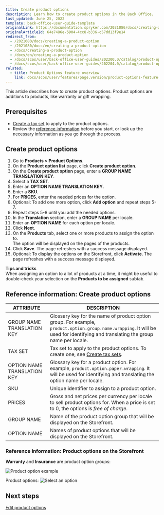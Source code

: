 ```yaml
---
title: Create product options
description: Learn how to create product options in the Back Office.
last_updated: June 25, 2022
template: back-office-user-guide-template
originalLink: https://documentation.spryker.com/2021080/docs/creating-a-product-option
originalArticleId: 64e7486e-5904-4cc8-b336-c57dd13f9e14
redirect_from:
  - /2021080/docs/creating-a-product-option
  - /2021080/docs/en/creating-a-product-option
  - /docs/creating-a-product-option
  - /docs/en/creating-a-product-option
  - /docs/scos/user/back-office-user-guides/202200.0/catalog/product-options/creating-product-options.html
  - /docs/scos/user/back-office-user-guides/202204.0/catalog/product-options/creating-product-options.html  
related:
  - title: Product Options feature overview
    link: docs/scos/user/features/page.version/product-options-feature-overview.html
---
```


This article describes how to create product options. Product options are additions to products, like warranty or gift wrapping.

## Prerequisites

* [Create a tax set](/docs/scos/user/back-office-user-guides/{{page.version}}/administration/tax-sets/create-tax-sets.html) to apply to the product options.
* Review the [reference information](#reference-information-create-product-options) before you start, or look up the necessary information as you go through the process.

## Create product options

1. Go to **Products&nbsp;<span aria-label="and then">></span> Product Options**.
2. On the **Product option list** page, click **Create product option**.
3. On the **Create product option** page, enter a **GROUP NAME TRANSLATION KEY**.
4. Select a **TAX SET**.
5. Enter an **OPTION NAME TRANSLATION KEY**.
6. Enter a **SKU**.
7. For **PRICES**, enter the needed prices for the option.
8. Optional: To add one more option, click **Add option** and repeat steps 5-7.
9. Repeat steps 5-8 until you add the needed options.
10. In the **Translation** section, enter a **GROUP NAME** per locale.
11. Enter an **OPTION NAME** for each option per locale.
12. Click **Next**.
13. On the **Products** tab, select one or more products to assign the option to.     
    The option will be displayed on the pages of the products.
14. Click **Save**.
    The page refreshes with a success message displayed.
15. Optional: To display the options on the Storefront, click **Activate**.
    The page refreshes with a success message displayed.


**Tips and tricks**
<br>When assigning an option to a lot of products at a time, it might be useful to double-check your selection on the  **Products to be assigned** subtab.



## Reference information: Create product options


| ATTRIBUTE | DESCRIPTION |
| --- | --- |
| GROUP NAME TRANSLATION KEY | Glossary key for the name of product option group. For example, `product.option.group.name.wrapping`. It will be used for identifying and translating the group name per locale. |
| TAX SET | Tax set to apply to the product options. To create one, see [Create tax sets](/docs/scos/user/back-office-user-guides/{{page.version}}/administration/tax-sets/create-tax-sets.html). |
| OPTION NAME TRANSLATION KEY | Glossary key for a product option. For example, `product.option.paper.wrapping`. It will be used for identifying and translating the option name per locale. |
| SKU | Unique identifier to assign to a product option. |
| PRICES | Gross and net prices per currency per locale to sell product options for. When a price is set to 0, the options is *free of charge*.  |
| GROUP NAME | Name of the product option group that will be displayed on the Storefront. |
| OPTION NAME | Names of product options that will be displayed on the Storefront. |


### Reference information: Product options on the Storefront

**Warranty** and **Insurance** are product option groups:

![Product option example](https://spryker.s3.eu-central-1.amazonaws.com/docs/User+Guides/Back+Office+User+Guides/Products/Products/Product+Options/Product+Options%3A+Reference+Information/product-option-example.png)

Product options:
![Select an option](https://spryker.s3.eu-central-1.amazonaws.com/docs/User+Guides/Back+Office+User+Guides/Products/Products/Product+Options/Product+Options%3A+Reference+Information/select-option-drop-down.png)

## Next steps

[Edit product options](/docs/scos/user/back-office-user-guides/{{page.version}}/catalog/product-options/edit-product-options.html)
